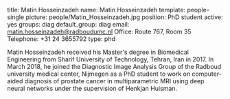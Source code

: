 title: Matin Hosseinzadeh
name: Matin Hosseinzadeh
template: people-single
picture: people/Matin_Hosseinzadeh.jpg
position: PhD student
active: yes
groups: diag
default_group: diag
email: matin.hosseinzadeh@radboudumc.nl
Office: Route 767, Room 35
Telephone: +31 24 3655792
type: phd

Matin Hosseinzadeh received his Master's degree in Biomedical Engineering from Sharif University of Technology, Tehran, Iran in 2017. In March 2018, he joined the Diagnostic Image Analysis Group of the Radboud university medical center, Nijmegen as a PhD student to work on computer-aided diagnosis of prostate cancer in multiparametric MRI using deep neural networks under the supervision of Henkjan Huisman. 
